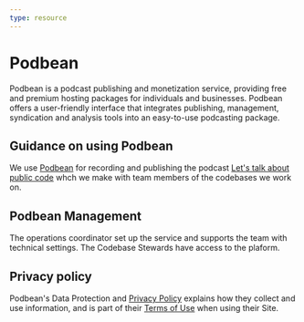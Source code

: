 ```yaml
---
type: resource
---
```


# Podbean

Podbean is a podcast publishing and monetization service, providing free and premium hosting packages for individuals and businesses. Podbean offers a user-friendly interface that integrates publishing, management, syndication and analysis tools into an easy-to-use podcasting package.

## Guidance on using Podbean

We use [Podbean](https://www.podbean.com/) for recording and publishing the podcast [Let's talk about public code](https://podcast.publiccode.net/) whch we make with team members of the codebases we work on.

## Podbean Management

The operations coordinator set up the service and supports the team with technical settings. The Codebase Stewards have access to the plaform.

## Privacy policy

Podbean's Data Protection and [Privacy Policy](https://www.podbean.com/privacy) explains how they collect and use information, and is part of their
[Terms of Use](https://www.podbean.com/podbean-terms) when using their Site.

